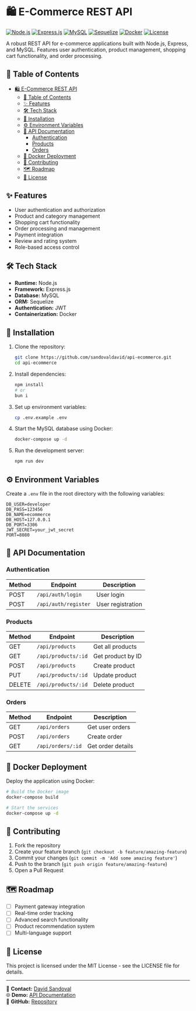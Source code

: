 # 🛍️ E-Commerce REST API

[![Node.js](https://img.shields.io/badge/Node.js-43853D?style=for-the-badge&logo=node.js&logoColor=white)](https://nodejs.org/)
[![Express.js](https://img.shields.io/badge/Express.js-404D59?style=for-the-badge)](https://expressjs.com/)
[![MySQL](https://img.shields.io/badge/MySQL-005C84?style=for-the-badge&logo=mysql&logoColor=white)](https://www.mysql.com/)
[![Sequelize](https://img.shields.io/badge/Sequelize-52B0E7?style=for-the-badge&logo=Sequelize&logoColor=white)](https://sequelize.org/)
[![Docker](https://img.shields.io/badge/Docker-2CA5E0?style=for-the-badge&logo=docker&logoColor=white)](https://www.docker.com/)
[![License](https://img.shields.io/badge/License-MIT-yellow.svg?style=for-the-badge)](https://opensource.org/licenses/MIT)

A robust REST API for e-commerce applications built with Node.js, Express, and MySQL. Features user authentication, product management, shopping cart functionality, and order processing.

## 📑 Table of Contents

- [🛍️ E-Commerce REST API](#️-e-commerce-rest-api)
  - [📑 Table of Contents](#-table-of-contents)
  - [✨ Features](#-features)
  - [🛠 Tech Stack](#-tech-stack)
  - [🚀 Installation](#-installation)
  - [⚙️ Environment Variables](#️-environment-variables)
  - [📘 API Documentation](#-api-documentation)
    - [Authentication](#authentication)
    - [Products](#products)
    - [Orders](#orders)
  - [🐳 Docker Deployment](#-docker-deployment)
  - [🤝 Contributing](#-contributing)
  - [🗺 Roadmap](#-roadmap)
  - [📄 License](#-license)

## ✨ Features

- User authentication and authorization
- Product and category management
- Shopping cart functionality
- Order processing and management
- Payment integration
- Review and rating system
- Role-based access control

## 🛠 Tech Stack

- **Runtime:** Node.js
- **Framework:** Express.js
- **Database:** MySQL
- **ORM:** Sequelize
- **Authentication:** JWT
- **Containerization:** Docker

## 🚀 Installation

1. Clone the repository:

   ```bash
   git clone https://github.com/sandovaldavid/api-ecommerce.git
   cd api-ecommerce
   ```

2. Install dependencies:

   ```bash
   npm install
   # or
   bun i
   ```

3. Set up environment variables:

   ```bash
   cp .env.example .env
   ```

4. Start the MySQL database using Docker:

   ```bash
   docker-compose up -d
   ```

5. Run the development server:

   ```bash
   npm run dev
   ```

## ⚙️ Environment Variables

Create a `.env` file in the root directory with the following variables:

```env
DB_USER=developer
DB_PASS=123456
DB_NAME=ecommerce
DB_HOST=127.0.0.1
DB_PORT=3306
JWT_SECRET=your_jwt_secret
PORT=8080
```

## 📘 API Documentation

### Authentication

| Method | Endpoint | Description |
|--------|----------|-------------|
| POST | `/api/auth/login` | User login |
| POST | `/api/auth/register` | User registration |

### Products

| Method | Endpoint | Description |
|--------|----------|-------------|
| GET | `/api/products` | Get all products |
| GET | `/api/products/:id` | Get product by ID |
| POST | `/api/products` | Create product |
| PUT | `/api/products/:id` | Update product |
| DELETE | `/api/products/:id` | Delete product |

### Orders

| Method | Endpoint | Description |
|--------|----------|-------------|
| GET | `/api/orders` | Get user orders |
| POST | `/api/orders` | Create order |
| GET | `/api/orders/:id` | Get order details |

## 🐳 Docker Deployment

Deploy the application using Docker:

```bash
# Build the Docker image
docker-compose build

# Start the services
docker-compose up -d
```

## 🤝 Contributing

1. Fork the repository
2. Create your feature branch (`git checkout -b feature/amazing-feature`)
3. Commit your changes (`git commit -m 'Add some amazing feature'`)
4. Push to the branch (`git push origin feature/amazing-feature`)
5. Open a Pull Request

## 🗺 Roadmap

- [ ] Payment gateway integration
- [ ] Real-time order tracking
- [ ] Advanced search functionality
- [ ] Product recommendation system
- [ ] Multi-language support

## 📄 License

This project is licensed under the MIT License - see the LICENSE file for details.

---

📱 **Contact:** [David Sandoval](mailto:)  
🌐 **Demo:** [API Documentation](#)  
🔗 **GitHub:** [Repository](https://github.com/sandovaldavid/api-ecommerce.git)
